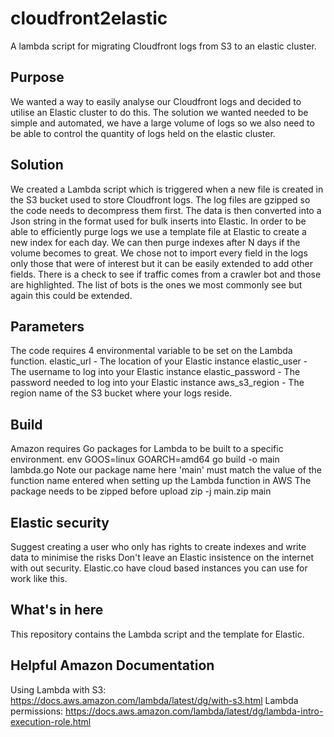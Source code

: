 # cloudfront2elastic
A lambda script for migrating Cloudfront logs from S3 to an elastic cluster.

## Purpose
We wanted a way to easily analyse our Cloudfront logs and decided to utilise an Elastic cluster to do this.
The solution we wanted needed to be simple and automated, we have a large volume of logs so we also need to 
be able to control the quantity of logs held on the elastic cluster.

## Solution
We created a Lambda script which is triggered when a new file is created in the S3 bucket used to store Cloudfront logs.
The log files are gzipped so the code needs to decompress them first.
The data is then converted into a Json string in the format used for bulk inserts into Elastic.
In order to be able to efficiently purge logs we use a template file at Elastic to create a new index for each day.
We can then purge indexes after N days if the volume becomes to great.
We chose not to import every field in the logs only those that were of interest but it can be easily extended to add other fields.
There is a check to see if traffic comes from a crawler bot and those are highlighted.
The list of bots is the ones we most commonly see but again this could be extended.

## Parameters
The code requires 4 environmental variable to be set on the Lambda function.
elastic_url - The location of your Elastic instance
elastic_user - The username to log into your Elastic instance
elastic_password - The password needed to log into your Elastic instance
aws_s3_region - The region name of the S3 bucket where your logs reside.

## Build
Amazon requires Go packages for Lambda to be built to a specific environment.
env GOOS=linux GOARCH=amd64 go build -o main lambda.go 
Note our package name here 'main' must match the value of the function name entered when setting up the Lambda function in AWS
The package needs to be zipped before upload
zip -j main.zip main

## Elastic security
Suggest creating a user who only has rights to create indexes and write data to minimise the risks
Don't leave an Elastic insistence on the internet with out security.
Elastic.co have cloud based instances you can use for work like this.

## What's in here
This repository contains the Lambda script and the template for Elastic.

## Helpful Amazon Documentation
Using Lambda with S3: https://docs.aws.amazon.com/lambda/latest/dg/with-s3.html
Lambda permissions: https://docs.aws.amazon.com/lambda/latest/dg/lambda-intro-execution-role.html

